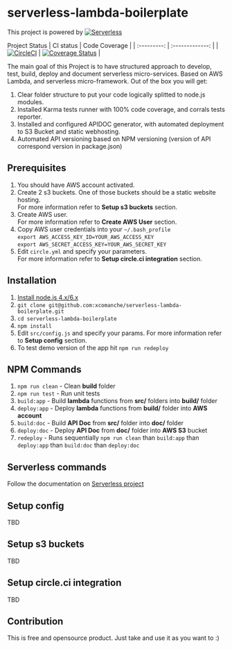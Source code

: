 # serverless-lambda-boilerplate
This project is powered by
[![Serverless](https://files.readme.io/PxwIpAFoRCaTxnA20bxL_logo_readmeio_serverless.png)](https://serverless.com/)

Project Status
| CI status | Code Coverage |
| :---------: | :-------------: |
| [![CircleCI](https://circleci.com/gh/xcomanche/serverless-lambda-boilerplate/tree/master.svg?style=svg)](https://circleci.com/gh/xcomanche/serverless-lambda-boilerplate/tree/master) | [![Coverage Status](https://coveralls.io/repos/github/xcomanche/serverless-lambda-boilerplate/badge.svg)](https://coveralls.io/github/xcomanche/serverless-lambda-boilerplate) | 

The main goal of this Project is to have structured approach to develop, test, build, deploy and document serverless micro-services. Based on AWS Lambda, and serverless micro-framework.
Out of the box you will get:
1. Clear folder structure to put your code logically splitted to node.js modules.
1. Installed Karma tests runner with 100% code coverage, and corrals tests reporter. 
1. Installed and configured APIDOC generator, with automated deployment to S3 Bucket and static webhosting.
1. Automated API versioning based on NPM versioning (version of API correspond version in package.json)

## Prerequisites
1. You should have AWS account activated.
1. Create 2 s3 buckets. One of those buckets should be a static website hosting. <br/>For more information refer to <b>Setup s3 buckets</b> section.
1. Create AWS user. <br/>For more information refer to <b>Create AWS User</b> section.
1. Copy AWS user credentials into your `~/.bash_profile` <br/>
`export AWS_ACCESS_KEY_ID=YOUR_AWS_ACCESS_KEY`<br/>
`export AWS_SECRET_ACCESS_KEY=YOUR_AWS_SECRET_KEY`
1. Edit `circle.yml` and specify your parameters. <br/>For more information refer to <b>Setup circle.ci integration</b> section.

## Installation
1. [Install node.js 4.x/6.x](https://nodejs.org/en/download/) 
1. `git clone git@github.com:xcomanche/serverless-lambda-boilerplate.git`
1. `cd serverless-lambda-boilerplate`
1. `npm install`
1. Edit `src/config.js` and specify your params. For more information refer to <b>Setup config</b> section.
1. To test demo version of the app hit `npm run redeploy`

## NPM Commands
1. `npm run clean` - Clean <b>build</b> folder
1. `npm run test` - Run unit tests
1. `build:app` - Build <b>lambda</b> functions from <b>src/</b> folders into <b>build/</b> folder
1. `deploy:app` - Deploy <b>lambda</b> functions from <b>build/</b> folder into <b>AWS account</b>
1. `build:doc` - Build <b>API Doc</b> from <b>src/</b> folder into <b>doc/</b> folder
1. `deploy:doc` - Deploy <b>API Doc</b> from <b>doc/</b> folder into <b>AWS S3</b> bucket
1. `redeploy` - Runs sequentially `npm run clean` than `build:app` than `deploy:app` than `build:doc` than `deploy:doc`

## Serverless commands
Follow the documentation on [Serverless project](https://serverless.com/) 
## Setup config
TBD

## Setup s3 buckets
TBD

## Setup circle.ci integration
TBD

## Contribution
This is free and opensource product. Just take and use it as you want to :)
